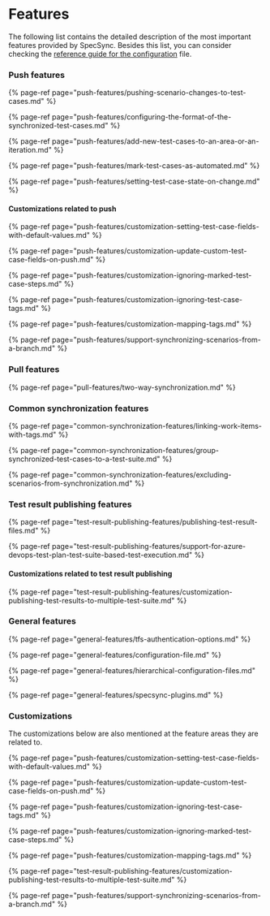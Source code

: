 # Features

The following list contains the detailed description of the most important features provided by SpecSync. Besides this list, you can consider checking the [reference guide for the configuration](../reference/configuration/) file.

### Push features

{% page-ref page="push-features/pushing-scenario-changes-to-test-cases.md" %}

{% page-ref page="push-features/configuring-the-format-of-the-synchronized-test-cases.md" %}

{% page-ref page="push-features/add-new-test-cases-to-an-area-or-an-iteration.md" %}

{% page-ref page="push-features/mark-test-cases-as-automated.md" %}

{% page-ref page="push-features/setting-test-case-state-on-change.md" %}

#### Customizations related to push

{% page-ref page="push-features/customization-setting-test-case-fields-with-default-values.md" %}

{% page-ref page="push-features/customization-update-custom-test-case-fields-on-push.md" %}

{% page-ref page="push-features/customization-ignoring-marked-test-case-steps.md" %}

{% page-ref page="push-features/customization-ignoring-test-case-tags.md" %}

{% page-ref page="push-features/customization-mapping-tags.md" %}

{% page-ref page="push-features/support-synchronizing-scenarios-from-a-branch.md" %}

### Pull features

{% page-ref page="pull-features/two-way-synchronization.md" %}

### Common synchronization features

{% page-ref page="common-synchronization-features/linking-work-items-with-tags.md" %}

{% page-ref page="common-synchronization-features/group-synchronized-test-cases-to-a-test-suite.md" %}

{% page-ref page="common-synchronization-features/excluding-scenarios-from-synchronization.md" %}

### Test result publishing features

{% page-ref page="test-result-publishing-features/publishing-test-result-files.md" %}

{% page-ref page="test-result-publishing-features/support-for-azure-devops-test-plan-test-suite-based-test-execution.md" %}

#### Customizations related to test result publishing

{% page-ref page="test-result-publishing-features/customization-publishing-test-results-to-multiple-test-suite.md" %}

### General features

{% page-ref page="general-features/tfs-authentication-options.md" %}

{% page-ref page="general-features/configuration-file.md" %}

{% page-ref page="general-features/hierarchical-configuration-files.md" %}

{% page-ref page="general-features/specsync-plugins.md" %}

### Customizations

The customizations below are also mentioned at the feature areas they are related to.

{% page-ref page="push-features/customization-setting-test-case-fields-with-default-values.md" %}

{% page-ref page="push-features/customization-update-custom-test-case-fields-on-push.md" %}

{% page-ref page="push-features/customization-ignoring-test-case-tags.md" %}

{% page-ref page="push-features/customization-ignoring-marked-test-case-steps.md" %}

{% page-ref page="push-features/customization-mapping-tags.md" %}

{% page-ref page="test-result-publishing-features/customization-publishing-test-results-to-multiple-test-suite.md" %}

{% page-ref page="push-features/support-synchronizing-scenarios-from-a-branch.md" %}

